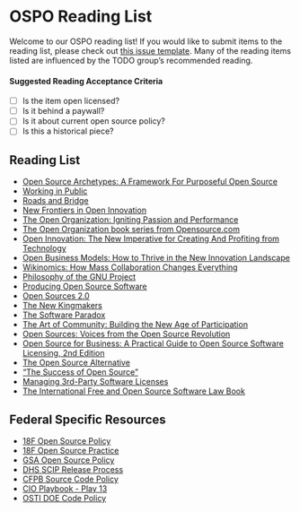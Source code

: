# OSPO Reading List

Welcome to our OSPO reading list! If you would like to submit items to the reading list, please check out [this issue template](https://github.com/DSACMS/ospo-guide/issues/new?assignees=&labels=&projects=&template=feature_request.md&title=). Many of the reading items listed are influenced by the TODO group’s recommended reading.

#### Suggested Reading Acceptance Criteria
- [ ] Is the item open licensed? 
- [ ] Is it behind a paywall? 
- [ ] Is it about current open source policy? 
- [ ] Is this a historical piece? 

## Reading List
- [Open Source Archetypes: A Framework For Purposeful Open Source](https://blog.mozilla.org/wp-content/uploads/2018/05/MZOTS_OS_Archetypes_report_ext_scr.pdf)
- [Working in Public](https://www.amazon.com/Working-Public-Making-Maintenance-Software/dp/B08KWR85F8)
- [Roads and Bridge](https://www.fordfoundation.org/work/learning/research-reports/roads-and-bridges-the-unseen-labor-behind-our-digital-infrastructure/)
- [New Frontiers in Open Innovation](https://www.amazon.com/Frontiers-Open-Innovation-Henry-Chesbrough/dp/0198803990/ref=sr_1_cc_1?s=aps&ie=UTF8&qid=1507753139&sr=1-1-catcorr&keywords=New+Frontiers+in+open+innovation)
- [The Open Organization: Igniting Passion and Performance](https://hbr.org/product/the-open-organization-igniting-passion-and-performance/13980-HBK-ENG)
- [The Open Organization book series from Opensource.com](https://opensource.com/open-organization/resources/book-series)
- [Open Innovation: The New Imperative for Creating And Profiting from Technology](https://www.amazon.com/Open-Innovation-Imperative-Profiting-Technology/dp/1422102831)
- [Open Business Models: How to Thrive in the New Innovation Landscape](https://hbr.org/product/open-business-models-how-to-thrive-in-the-new-inno/an/4273-HBK-ENG)
- [Wikinomics: How Mass Collaboration Changes Everything](https://www.amazon.com/dp/B000QBYEH8/ref=dp-kindle-redirect?_encoding=UTF8&btkr=1)
- [Philosophy of the GNU Project](https://www.gnu.org/philosophy/philosophy.html)
- [Producing Open Source Software](http://producingoss.com/en/)
- [Open Sources 2.0](http://shop.oreilly.com/product/9780596008024.do)
- [The New Kingmakers](https://www.amazon.com/New-Kingmakers-Developers-Conquered-World-ebook/dp/B0097E4MEU)
- [The Software Paradox](https://www.amazon.com/Software-Paradox-Rise-Commercial-Market/dp/1491900938)
- [The Art of Community: Building the New Age of Participation](https://www.amazon.com/Art-Community-Building-New-Participation/dp/1449312063)
- [Open Sources: Voices from the Open Source Revolution](http://www.oreilly.com/openbook/opensources/book/index.html)
- [Open Source for Business: A Practical Guide to Open Source Software Licensing, 2nd Edition](http://www.pdffull.co/files/book.php?id=1544737645)
- [The Open Source Alternative](https://www.amazon.com/Open-Source-Alternative-Understanding-Opportunities/dp/0470194952/ref=pd_sim_14_2?_encoding=UTF8&psc=1&refRID=TRNY5HWZJ8WXZJFPW2A1)
- [“The Success of Open Source”](https://www.amazon.com/dp/B002OSXS0U/ref=dp-kindle-redirect?_encoding=UTF8&btkr=1)
- [Managing 3rd-Party Software Licenses](https://www.amazon.com/Managing-3rd-Party-Software-Licences-ebook/dp/B01JJC7LD8)
- [The International Free and Open Source Software Law Book]()

## Federal Specific Resources
- [18F Open Source Policy](https://github.com/18F/open-source-policy/blob/master/policy.md)
- [18F Open Source Practice](https://github.com/18F/open-source-policy/blob/master/practice.md)
- [GSA Open Source Policy](https://open.gsa.gov/oss-policy/)
- [DHS SCIP Release Process](https://www.dhs.gov/scip#ReleaseProcess)
- [CFPB Source Code Policy](https://github.com/cfpb/source-code-policy/blob/gh-pages/cfpb-source-code-policy.md)
- [CIO Playbook - Play 13](https://playbook.cio.gov/#play13)
- [OSTI DOE Code Policy](https://www.osti.gov/doecode/policy)
